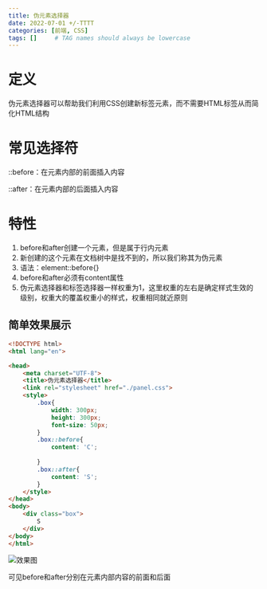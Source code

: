 ```yaml
---
title: 伪元素选择器
date: 2022-07-01 +/-TTTT
categories: [前端, CSS]
tags: []     # TAG names should always be lowercase
---
```


# 定义
伪元素选择器可以帮助我们利用CSS创建新标签元素，而不需要HTML标签从而简化HTML结构

# 常见选择符
::before：在元素内部的前面插入内容

::after：在元素内部的后面插入内容

# 特性
1. before和after创建一个元素，但是属于行内元素
2. 新创建的这个元素在文档树中是找不到的，所以我们称其为伪元素
3. 语法：element::before{}
4. before和after必须有content属性
5. 伪元素选择器和标签选择器一样权重为1，这里权重的左右是确定样式生效的级别，权重大的覆盖权重小的样式，权重相同就近原则

## 简单效果展示
```html
<!DOCTYPE html>
<html lang="en">

<head>
    <meta charset="UTF-8">
    <title>伪元素选择器</title>
    <link rel="stylesheet" href="./panel.css">
    <style>
        .box{
            width: 300px;
            height: 300px;
            font-size: 50px;
        }
        .box::before{
            content: 'C';
            
        }
        .box::after{
            content: 'S';
        }
    </style>
</head>
<body>
    <div class="box">
        S
    </div>
</body>
</html>
```

![效果图](/blog/202207011937516.png "效果图")

可见before和after分别在元素内部内容的前面和后面
